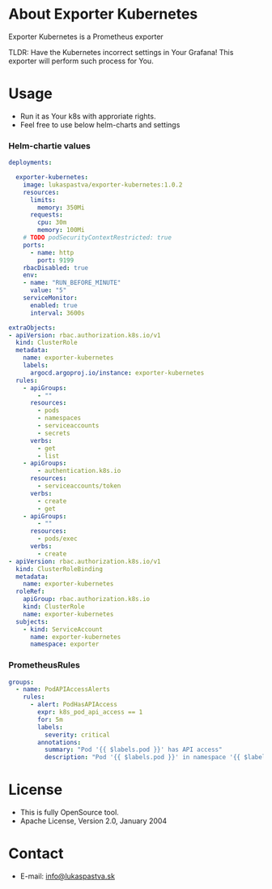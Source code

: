 About Exporter Kubernetes
==================

Exporter Kubernetes is a Prometheus exporter

TLDR: Have the Kubernetes incorrect settings in Your Grafana! This exporter will perform such process for You.

Usage
==================

- Run it as Your k8s with approriate rights.
- Feel free to use below helm-charts and settings

### Helm-chartie values
```yaml
deployments:

  exporter-kubernetes:
    image: lukaspastva/exporter-kubernetes:1.0.2
    resources:
      limits:
        memory: 350Mi
      requests:
        cpu: 30m
        memory: 100Mi
    # TODO podSecurityContextRestricted: true
    ports:
      - name: http
        port: 9199
    rbacDisabled: true
    env:
    - name: "RUN_BEFORE_MINUTE"
      value: "5"
    serviceMonitor:
      enabled: true
      interval: 3600s

extraObjects:
- apiVersion: rbac.authorization.k8s.io/v1
  kind: ClusterRole
  metadata:
    name: exporter-kubernetes
    labels:
      argocd.argoproj.io/instance: exporter-kubernetes
  rules:
    - apiGroups:
        - ""
      resources:
        - pods
        - namespaces
        - serviceaccounts
        - secrets
      verbs:
        - get
        - list
    - apiGroups:
        - authentication.k8s.io
      resources:
        - serviceaccounts/token
      verbs:
        - create
        - get
    - apiGroups:
        - ""
      resources:
        - pods/exec
      verbs:
        - create
- apiVersion: rbac.authorization.k8s.io/v1
  kind: ClusterRoleBinding
  metadata:
    name: exporter-kubernetes
  roleRef:
    apiGroup: rbac.authorization.k8s.io
    kind: ClusterRole
    name: exporter-kubernetes
  subjects:
    - kind: ServiceAccount
      name: exporter-kubernetes
      namespace: exporter
```

### PrometheusRules
```yaml
groups:
  - name: PodAPIAccessAlerts
    rules:
      - alert: PodHasAPIAccess
        expr: k8s_pod_api_access == 1
        for: 5m
        labels:
          severity: critical
        annotations:
          summary: "Pod '{{ $labels.pod }}' has API access"
          description: "Pod '{{ $labels.pod }}' in namespace '{{ $labels.namespace }}' has access to the Kubernetes API."
```

License
==================
- This is fully OpenSource tool.
- Apache License, Version 2.0, January 2004

Contact
==================

- E-mail: info@lukaspastva.sk
